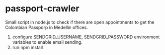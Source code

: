 # passport-crawler
Small script in node.js to check if there are open appointments to get the Colombian Passporp in Medellin offices.

1. configure SENDGRID_USERNAME, SENDGRID_PASSWORD environment variables to enable email sending.
2. run npm install


